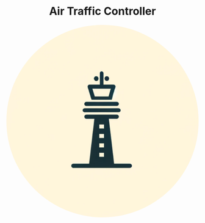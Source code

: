 <center><h1>Air Traffic Controller</h1></center>
<img src="atc_logo.png" alt="ATC Logo" style="border-radius: 50%;"></img>
